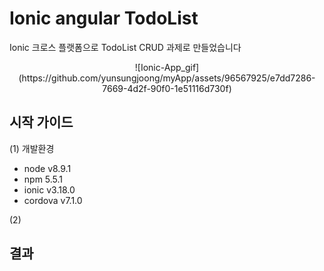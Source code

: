 

# Ionic angular TodoList 

Ionic 크로스 플랫폼으로 
TodoList CRUD 과제로 만들었습니다

<p align="center">
![Ionic-App_gif](https://github.com/yunsungjoong/myApp/assets/96567925/e7dd7286-7669-4d2f-90f0-1e51116d730f)
</p>



## 시작 가이드

(1) 개발환경
- node v8.9.1
- npm 5.5.1
- ionic v3.18.0
- cordova v7.1.0

(2) 


## 결과
